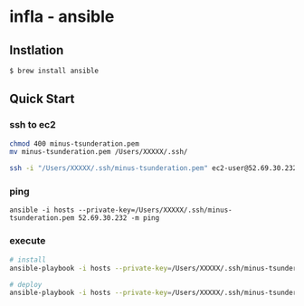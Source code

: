 # infla - ansible

## Instlation
```bash
$ brew install ansible
```

## Quick Start
### ssh to ec2
```bash
chmod 400 minus-tsunderation.pem
mv minus-tsunderation.pem /Users/XXXXX/.ssh/

ssh -i "/Users/XXXXX/.ssh/minus-tsunderation.pem" ec2-user@52.69.30.232
```

### ping
```
ansible -i hosts --private-key=/Users/XXXXX/.ssh/minus-tsunderation.pem 52.69.30.232 -m ping 
```

### execute
```bash
# install
ansible-playbook -i hosts --private-key=/Users/XXXXX/.ssh/minus-tsunderation.pem playbooks/web/install.yml

# deploy
ansible-playbook -i hosts --private-key=/Users/XXXXX/.ssh/minus-tsunderation.pem playbooks/web/deploy.yml
```
